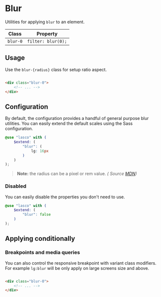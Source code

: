 # Blur

Utilities for applying `blur` to an element.

| Class    | Property           |
|----------|--------------------|
| `blur-0` | `filter: blur(0);` |

## Usage

Use the `blur-{radius}` class for setup ratio aspect.

```html

<div class="blur-0">
    <!-- ... -->
</div>
```

## Configuration

By default, the configuration provides a handful of general purpose blur utilities. You can easily extend the default
scales using the Sass configuration.

```scss
@use "lasco" with (
    $extend: (
        "blur": (
            lg: 16px
        )
    )
);
```

> **Note:** the radius can be a pixel or rem value. _(
Source [MDN](https://developer.mozilla.org/en-US/docs/Web/CSS/filter-function/blur()#examples))_

### Disabled

You can easily disable the properties you don't need to use.

```scss
@use "lasco" with (
    $extend: (
        "blur": false
    )
);
```

## Applying conditionally

### Breakpoints and media queries

You can also control the responsive breakpoint with variant class modifiers. For example `lg:blur` will be only apply on
large screens size and above.

```html

<div class="blur-0">
    <!-- ... -->
</div>
```
